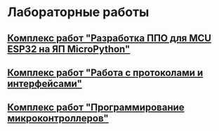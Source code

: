 # Лабораторные работы

## [Комплекс работ "Разработка ППО для MCU ESP32 на ЯП MicroPython"](mcu_programming/)

## [Комплекс работ "Работа с протоколами и интерфейсами"](tuistk/)

## [Комплекс работ "Программирование микроконтроллеров"](micropython_esp32/)